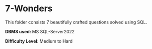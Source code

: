 # 7-Wonders

This folder consists 7 beautifully crafted questions solved using SQL.

<b>DBMS used: </b> MS SQL-Server2022

<b>Difficulty Level: </b> Medium to Hard
